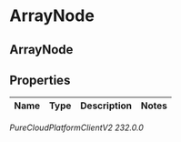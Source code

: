 # ArrayNode

## ArrayNode

## Properties

|Name | Type | Description | Notes|
|------------ | ------------- | ------------- | -------------|



_PureCloudPlatformClientV2 232.0.0_
